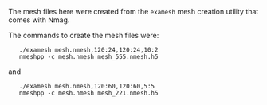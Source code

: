 The mesh files here were created from the ``examesh`` mesh creation
utility that comes with Nmag.

The commands to create the mesh files were:
```
   ./examesh mesh.nmesh,120:24,120:24,10:2
   nmeshpp -c mesh.nmesh mesh_555.nmesh.h5
```
and
```
   ./examesh mesh.nmesh,120:60,120:60,5:5
   nmeshpp -c mesh.nmesh mesh_221.nmesh.h5
```
